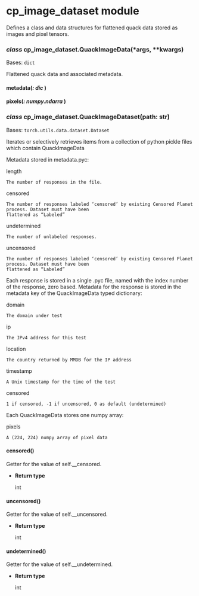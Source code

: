 # cp_image_dataset module

Defines a class and data structures for flattened quack data stored as images and pixel tensors.


### _class_ cp_image_dataset.QuackImageData(\*args, \*\*kwargs)
Bases: `dict`

Flattened quack data and associated metadata.


#### metadata(_: dic_ )

#### pixels(_: numpy.ndarra_ )

### _class_ cp_image_dataset.QuackImageDataset(path: str)
Bases: `torch.utils.data.dataset.Dataset`

Iterates or selectively retrieves items from a collection of python pickle files which contain QuackImageData

Metadata stored in metadata.pyc:

length

    The number of responses in the file.

censored

    The number of responses labeled ‘censored’ by existing Censored Planet process. Dataset must have been
    flattened as “Labeled”

undetermined

    The number of unlabeled responses.

uncensored

    The number of responses labeled ‘censored’ by existing Censored Planet process. Dataset must have been
    flattened as “Labeled”

Each response is stored in a single .pyc file, named with the index number of the response, zero based.
Metadata for the response is stored in the metadata key of the QuackImageData typed dictionary:

domain

    The domain under test

ip

    The IPv4 address for this test

location

    The country returned by MMDB for the IP address

timestamp

    A Unix timestamp for the time of the test

censored

    1 if censored, -1 if uncensored, 0 as default (undetermined)

Each QuackImageData stores one numpy array:

pixels

    A (224, 224) numpy array of pixel data


#### censored()
Getter for the value of self.__censored.


* **Return type**

    int



#### uncensored()
Getter for the value of self.__uncensored.


* **Return type**

    int



#### undetermined()
Getter for the value of self.__undetermined.


* **Return type**

    int

